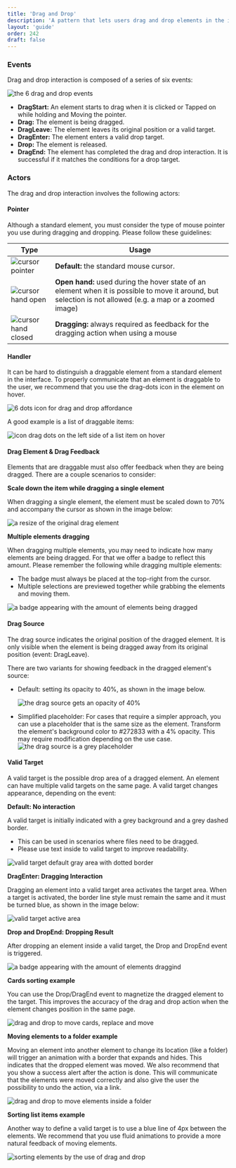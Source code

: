 ```yaml
---
title: 'Drag and Drop'
description: 'A pattern that lets users drag and drop elements in the interface. This can optionally perform an action, depending on the target the element is dropped onto.'
layout: 'guide'
order: 242
draft: false
---
```


### Events

Drag and drop interaction is composed of a series of six events:

![the 6 drag and drop events](/images/lexicon/DnDEvents.jpg)

-   **DragStart:** An element starts to drag when it is clicked or Tapped on while holding and Moving the pointer.
-   **Drag:** The element is being dragged.
-   **DragLeave:** The element leaves its original position or a valid target.
-   **DragEnter:** The element enters a valid drop target.
-   **Drop:** The element is released.
-   **DragEnd:** The element has completed the drag and drop interaction. It is successful if it matches the conditions for a drop target.

### Actors

The drag and drop interaction involves the following actors:

#### Pointer

Although a standard element, you must consider the type of mouse pointer you use during dragging and dropping. Please follow these guidelines:

| Type                                                        | Usage                                                                                                                                                       |
| ----------------------------------------------------------- | ----------------------------------------------------------------------------------------------------------------------------------------------------------- |
| ![cursor pointer](/images/lexicon/CursorPointer.jpg)        | **Default:** the standard mouse cursor.                                                                                                                     |
| ![cursor hand open](/images/lexicon/CursorHandOpen.jpg)     | **Open hand:** used during the hover state of an element when it is possible to move it around, but selection is not allowed (e.g. a map or a zoomed image) |
| ![cursor hand closed](/images/lexicon/CursorHandClosed.jpg) | **Dragging:** always required as feedback for the dragging action when using a mouse                                                                        |

#### Handler

It can be hard to distinguish a draggable element from a standard element in the interface. To properly communicate that an element is draggable to the user, we recommend that you use the drag-dots icon in the element on hover.

![6 dots icon for drag and drop affordance](/images/lexicon/IconDragDots.jpg)

A good example is a list of draggable items:

![icon drag dots on the left side of a list item on hover](/images/lexicon/ListDnD.jpg)

#### Drag Element & Drag Feedback

Elements that are draggable must also offer feedback when they are being dragged. There are a couple scenarios to consider:

**Scale down the item while dragging a single element**

When dragging a single element, the element must be scaled down to 70% and accompany the cursor as shown in the image below:

![a resize of the original drag element](/images/lexicon/DnDDragResize.jpg)

**Multiple elements dragging**

When dragging multiple elements, you may need to indicate how many elements are being dragged. For that we offer a badge to reflect this amount. Please remember the following while dragging multiple elements:

-   The badge must always be placed at the top-right from the cursor.
-   Multiple selections are previewed together while grabbing the elements and moving them.

![a badge appearing with the amount of elements being dragged](/images/lexicon/DnDDragMultiple.jpg)

#### Drag Source

The drag source indicates the original position of the dragged element. It is only visible when the element is being dragged away from its original position (event: DragLeave).

There are two variants for showing feedback in the dragged element's source:

-   Default: setting its opacity to 40%, as shown in the image below.

    ![the drag source gets an opacity of 40%](/images/lexicon/DnDDragSourceOpacity.jpg)

-   Simplified placeholder: For cases that require a simpler approach, you can use a placeholder that is the same size as the element. Transform the element's background color to #272833 with a 4% opacity. This may require modification depending on the use case.
    ![the drag source is a grey placeholder](/images/lexicon/DnDDragSourcePlaceholder.jpg)

#### Valid Target

A valid target is the possible drop area of a dragged element. An element can have multiple valid targets on the same page. A valid target changes appearance, depending on the event:

**Default: No interaction**

A valid target is initially indicated with a grey background and a grey dashed border.

-   This can be used in scenarios where files need to be dragged.
-   Please use text inside to valid target to improve readability.

![valid target default gray area with dotted border](/images/lexicon/DnDValidTargetDefault.jpg)

**DragEnter: Dragging Interaction**

Dragging an element into a valid target area activates the target area. When a target is activated, the border line style must remain the same and it must be turned blue, as shown in the image below:

![valid target active area ](/images/lexicon/DnDValidTargetActive.jpg)

**Drop and DropEnd: Dropping Result**

After dropping an element inside a valid target, the Drop and DropEnd event is triggered.

![a badge appearing with the amount of elements draggind](/images/lexicon/DnDDragMultiple.jpg)

**Cards sorting example**

You can use the Drop/DragEnd event to magnetize the dragged element to the target. This improves the accuracy of the drag and drop action when the element changes position in the same page.

![drag and drop to move cards, replace and move](/images/lexicon/DnDCards.gif)

**Moving elements to a folder example**

Moving an element into another element to change its location (like a folder) will trigger an animation with a border that expands and hides. This indicates that the dropped element was moved.
We also recommend that you show a success alert after the action is done. This will communicate that the elements were moved correctly and also give the user the possibility to undo the action, via a link.

![drag and drop to move elements inside a folder](/images/lexicon/DnDPlaceInside.gif)

**Sorting list items example**

Another way to define a valid target is to use a blue line of 4px between the elements.
We recommend that you use fluid animations to provide a more natural feedback of moving elements.

![sorting elements by the use of drag and drop](/images/lexicon/DnDSort.gif)
